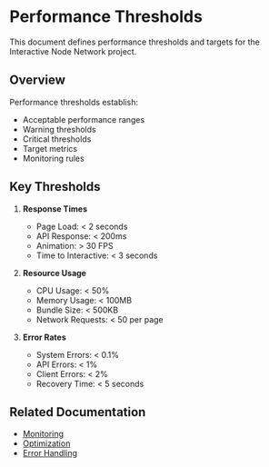 # Performance Thresholds

This document defines performance thresholds and targets for the Interactive Node Network project.

## Overview

Performance thresholds establish:
- Acceptable performance ranges
- Warning thresholds
- Critical thresholds
- Target metrics
- Monitoring rules

## Key Thresholds

1. **Response Times**
   - Page Load: < 2 seconds
   - API Response: < 200ms
   - Animation: > 30 FPS
   - Time to Interactive: < 3 seconds

2. **Resource Usage**
   - CPU Usage: < 50%
   - Memory Usage: < 100MB
   - Bundle Size: < 500KB
   - Network Requests: < 50 per page

3. **Error Rates**
   - System Errors: < 0.1%
   - API Errors: < 1%
   - Client Errors: < 2%
   - Recovery Time: < 5 seconds

## Related Documentation

- [Monitoring](./monitoring.md)
- [Optimization](./optimization.md)
- [Error Handling](../errors/README.md) 
